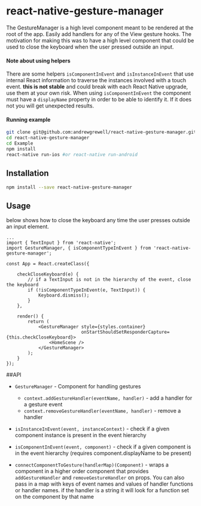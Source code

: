 # react-native-gesture-manager
The GestureManager is a high level component meant to be rendered at the root of the app.
Easily add handlers for any of the View gesture hooks. The motivation for making this was to have a high
level component that could be used to close the keyboard when the user pressed outside an input.

#### Note about using helpers
There are some helpers `isComponentInEvent` and `isInstanceInEvent` that use internal React information to traverse the
instances involved with a touch event. **this is not stable** and could break with each React Native upgrade, use them at your own risk.
When using `isComponentInEvent` the component must have a `displayName` property in order to be able to identify it. If it does not
you will get unexpected results.

#### Running example
```bash
git clone git@github.com:andrewgrewell/react-native-gesture-manager.git
cd react-native-gesture-manager
cd Example
npm install
react-native run-ios #or react-native run-android
```

## Installation
```bash
npm install --save react-native-gesture-manager
```

## Usage
below shows how to close the keyboard any time the user presses outside an input element.

```
...
import { TextInput } from 'react-native';
import GestureManager, { isComponentTypeInEvent } from 'react-native-gesture-manager';

const App = React.createClass({

    checkCloseKeyboard(e) {
        // if a TextInput is not in the hierarchy of the event, close the keyboard
        if (!isComponentTypeInEvent(e, TextInput)) {
            Keyboard.dismiss();
        }
    },

    render() {
        return (
            <GestureManager style={styles.container}
                            onStartShouldSetResponderCapture={this.checkCloseKeyboard}>
                <HomeScene />
            </GestureManager>
        );
    }
});
```

##API
* `GestureManager` - Component for handling gestures
  * `context.addGestureHandler(eventName, handler)` - add a handler for a gesture event
  * `context.removeGestureHandler(eventName, handler)` - remove a handler
  
* `isInstanceInEvent(event, instanceContext)` - check if a given component instance is present in the event hierarchy
* `isComponentInEvent(event, component)` - check if a given component is in the event hierarchy (requires component.displayName to be present)
* `connectComponentToGesture(handlerMap)(Component)` - wraps a component in a higher order component that provides `addGestureHandler` and `removeGestureHandler` on props. You can also pass in a map with keys of event names and values of handler functions or handler names. if the handler is a string it will look for a function set on the component by that name
